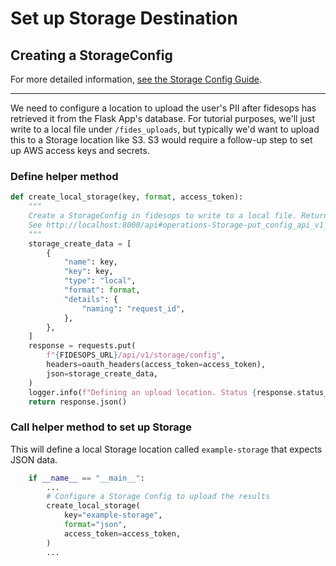 # Set up Storage Destination


## Creating a StorageConfig 

For more detailed information, [see the Storage Config Guide](../guides/storage.md).

---
We need to configure a location to upload the user's PII after fidesops has retrieved it from the Flask App's
database. For tutorial purposes, we'll just write to a local file under `/fides_uploads`, but typically we'd want
to upload this to a Storage location like S3.  S3 would require a follow-up step to set up AWS access keys and secrets.

### Define helper method
```python
def create_local_storage(key, format, access_token):
    """
    Create a StorageConfig in fidesops to write to a local file. Returns the response JSON if successful.
    See http://localhost:8000/api#operations-Storage-put_config_api_v1_storage_config_put
    """
    storage_create_data = [
        {
            "name": key,
            "key": key,
            "type": "local",
            "format": format,
            "details": {
                "naming": "request_id",
            },
        },
    ]
    response = requests.put(
        f"{FIDESOPS_URL}/api/v1/storage/config",
        headers=oauth_headers(access_token=access_token),
        json=storage_create_data,
    )
    logger.info(f"Defining an upload location. Status {response.status_code}")
    return response.json()

```

### Call helper method to set up Storage

This will define a local Storage location called `example-storage` that expects JSON data.  

```python
    if __name__ == "__main__":
        ...
        # Configure a Storage Config to upload the results
        create_local_storage(
            key="example-storage",
            format="json",
            access_token=access_token,
        )
        ...
```